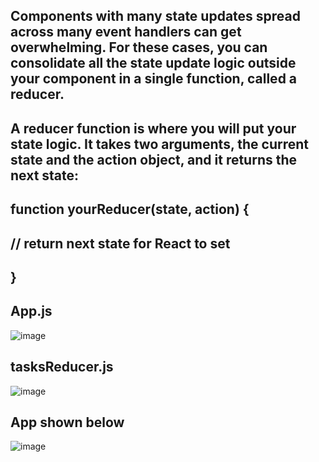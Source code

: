 ## Components with many state updates spread across many event handlers can get overwhelming. For these cases, you can consolidate all the state update logic outside your component in a single function, called a reducer.
## A reducer function is where you will put your state logic. It takes two arguments, the current state and the action object, and it returns the next state: 
## function yourReducer(state, action) {
##  // return next state for React to set
## }
## App.js
![image](https://github.com/JoeSchmitt-2/reducer/assets/84737443/aaae2026-8aad-4df7-b66e-68191986d02f)
## tasksReducer.js
![image](https://github.com/JoeSchmitt-2/reducer/assets/84737443/f6fad655-8f69-492b-acf3-120d9282e1a4)
## App shown below
![image](https://github.com/JoeSchmitt-2/reducer/assets/84737443/f56fdf4a-14d3-42ac-b042-5b6cb51b4ccf)
